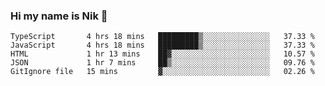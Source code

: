 ### Hi my name is Nik 👋

<!--
**NikDoe/NikDoe** is a ✨ _special_ ✨ repository because its `README.md` (this file) appears on your GitHub profile.

Here are some ideas to get you started:

- 🔭 I’m currently working on ...
- 🌱 I’m currently learning ...
- 👯 I’m looking to collaborate on ...
- 🤔 I’m looking for help with ...
- 💬 Ask me about ...
- 📫 How to reach me: ...
- 😄 Pronouns: ...
- ⚡ Fun fact: ...
-->

<!--START_SECTION:waka-->
```text
TypeScript       4 hrs 18 mins   █████████▒░░░░░░░░░░░░░░░   37.33 % 
JavaScript       4 hrs 18 mins   █████████▒░░░░░░░░░░░░░░░   37.33 % 
HTML             1 hr 13 mins    ██▓░░░░░░░░░░░░░░░░░░░░░░   10.57 % 
JSON             1 hr 7 mins     ██▒░░░░░░░░░░░░░░░░░░░░░░   09.76 % 
GitIgnore file   15 mins         ▓░░░░░░░░░░░░░░░░░░░░░░░░   02.26 % 
```
<!--END_SECTION:waka-->
